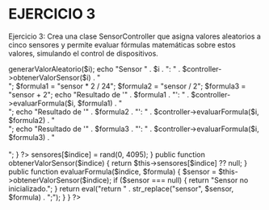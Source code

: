 # EJERCICIO 3
Ejercicio 3: Crea una clase SensorController que asigna valores aleatorios a cinco sensores y permite evaluar fórmulas matemáticas sobre estos valores, simulando el control de dispositivos.

<?php
require_once 'SensorController.php';

$controller = new SensorController();


for ($i = 0; $i < 5; $i++) {
    $controller->generarValorAleatorio($i);
    echo "Sensor " . $i . ": " . $controller->obtenerValorSensor($i) . "<br>";

    $formula1 = "sensor * 2 / 24";
    $formula2 = "sensor / 2";
    $formula3 = "sensor + 2";

    echo "Resultado de '" . $formula1 . "': " . $controller->evaluarFormula($i, $formula1) . "<br>";
    echo "Resultado de '" . $formula2 . "': " . $controller->evaluarFormula($i, $formula2) . "<br>";
    echo "Resultado de '" . $formula3 . "': " . $controller->evaluarFormula($i, $formula3) . "<br><br>";
}
?>
<?php
class SensorController {
    private $sensores = [];

    
    public function generarValorAleatorio($indice) {
        $this->sensores[$indice] = rand(0, 4095);
    }

    
    public function obtenerValorSensor($indice) {
        return $this->sensores[$indice] ?? null;
    }

    
    public function evaluarFormula($indice, $formula) {
        $sensor = $this->obtenerValorSensor($indice);
        if ($sensor === null) {
            return "Sensor no inicializado.";
        }

        
        return eval("return " . str_replace("sensor", $sensor, $formula) . ";");
    }
}
?>
